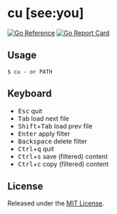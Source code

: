 # cu [see:you]
[![Go Reference](https://pkg.go.dev/badge/github.com/cuhsat/cu.svg)](https://pkg.go.dev/github.com/cuhsat/cu)
[![Go Report Card](https://goreportcard.com/badge/github.com/cuhsat/cu?style=flat-square)](https://goreportcard.com/report/github.com/cuhsat/cu)

## Usage
```
$ cu - or PATH
```

## Keyboard
* <kbd>Esc</kbd> quit
* <kbd>Tab</kbd> load next file
* <kbd>Shift</kbd>+<kbd>Tab</kbd> load prev file
* <kbd>Enter</kbd> apply filter
* <kbd>Backspace</kbd> delete filter
* <kbd>Ctrl</kbd>+<kbd>q</kbd> quit
* <kbd>Ctrl</kbd>+<kbd>s</kbd> save (filtered) content
* <kbd>Ctrl</kbd>+<kbd>c</kbd> copy (filtered) content

## License
Released under the [MIT License](LICENSE).
